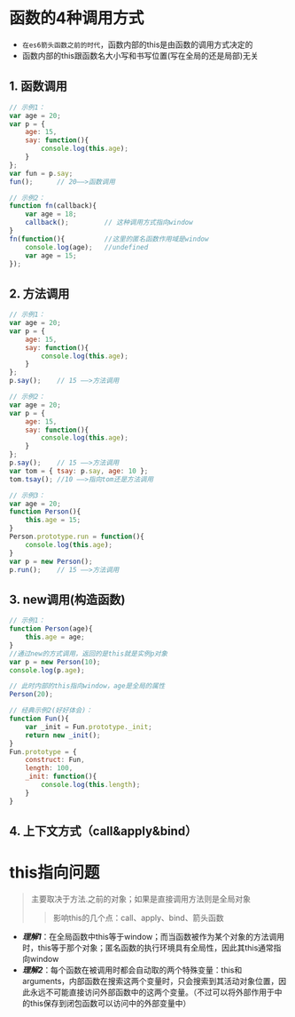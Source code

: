 # 函数的4种调用方式
+ `在es6箭头函数之前的时代`，函数内部的this是由函数的调用方式决定的
+ 函数内部的this跟函数名大小写和书写位置(写在全局的还是局部)无关

## 1. 函数调用
```js
// 示例1：
var age = 20;
var p = {
    age: 15,
    say: function(){
        console.log(this.age);
    }
};
var fun = p.say;
fun();      // 20——>函数调用
```

```js
// 示例2：
function fn(callback){
    var age = 18;
    callback();         // 这种调用方式指向window
}
fn(function(){          //这里的匿名函数作用域是window
    console.log(age);   //undefined
    var age = 15;
});
```

## 2. 方法调用
```js
// 示例1：
var age = 20;
var p = {
    age: 15,
    say: function(){
        console.log(this.age);
    }
};
p.say();    // 15 ——>方法调用
```

```js
// 示例2：
var age = 20;
var p = {
    age: 15,
    say: function(){
        console.log(this.age);
    }
};
p.say();    // 15 ——>方法调用
var tom = { tsay: p.say, age: 10 };
tom.tsay(); //10 ——>指向tom还是方法调用
```

```js
// 示例3：
var age = 20;
function Person(){
    this.age = 15;
}
Person.prototype.run = function(){
    console.log(this.age);
}
var p = new Person();
p.run();    // 15 ——>方法调用
```



## 3. new调用(构造函数)
```js
// 示例1：
function Person(age){
    this.age = age;
}
//通过new的方式调用，返回的是this就是实例p对象
var p = new Person(10);
console.log(p.age);

// 此时内部的this指向window，age是全局的属性
Person(20);
```
```js
// 经典示例2(好好体会)：
function Fun(){
    var _init = Fun.prototype._init;
    return new _init();
}
Fun.prototype = {
    construct: Fun,
    length: 100,
    _init: function(){
        console.log(this.length);
    }
}
```
## 4. 上下文方式（call&apply&bind）

# this指向问题
> 主要取决于方法.之前的对象；如果是直接调用方法则是全局对象
>> 影响this的几个点：call、apply、bind、箭头函数
+ ***理解1***：在全局函数中this等于window；而当函数被作为某个对象的方法调用时，this等于那个对象；匿名函数的执行环境具有全局性，因此其this通常指向window
+ ***理解2***：每个函数在被调用时都会自动取的两个特殊变量：this和arguments，内部函数在搜索这两个变量时，只会搜索到其活动对象位置，因此永远不可能直接访问外部函数中的这两个变量。（不过可以将外部作用于中的this保存到闭包函数可以访问中的外部变量中）
